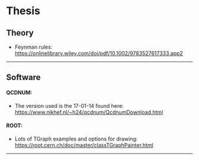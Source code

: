 # Thesis

## Theory
- Feynman rules: https://onlinelibrary.wiley.com/doi/pdf/10.1002/9783527617333.app2 
* * *
## Software
#### QCDNUM:
- The version used is the 17-01-14 found here: https://www.nikhef.nl/~h24/qcdnum/QcdnumDownload.html

#### ROOT:
- Lots of TGraph examples and options for drawing: https://root.cern.ch/doc/master/classTGraphPainter.html

* * *

